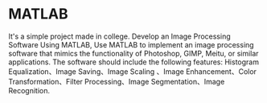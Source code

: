# MATLAB
It's a simple project made in college. Develop an Image Processing Software Using MATLAB, Use MATLAB to implement an image processing software that mimics the functionality of Photoshop, GIMP, Meitu, or similar applications. The software should include the following features: Histogram Equalization、Image Saving、Image Scaling 、Image Enhancement、Color Transformation、Filter Processing、Image Segmentation、Image Recognition.


